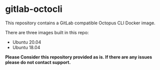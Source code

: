 # gitlab-octocli
This repository contains a GitLab compatible Octopus CLI Docker image.

There are three images built in this repo:

- Ubuntu 20.04
- Ubuntu 18.04

**Please Consider this repository provided as is.  If there are any issues please do not contact support.**

